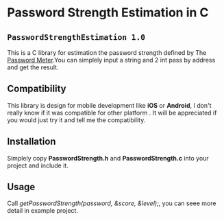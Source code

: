 # Password Strength Estimation in C

## `PasswordStrengthEstimation 1.0` 
 
This is a C library for estimation the password strength defined by The [Password Meter](http://www.passwordmeter.com/).You can simplely input a string and 2 int pass by address and get the result.

## Compatibility

This library is design for mobile development like **iOS** or **Android**, I don't really know if it was compatible for other platform . It will be appreciated if you would just try it and tell me the compatibility.

## Installation

Simplely copy **PasswordStrength.h** and **PasswordStrength.c** into your project and include it.

## Usage

Call *getPasswordStrength(password, &score, &level);*, you can seee more detail in example project.

